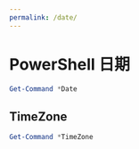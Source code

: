 ```yaml
---
permalink: /date/
---
```


# PowerShell 日期

```powershell
Get-Command *Date
```

## TimeZone

```powershell
Get-Command *TimeZone
```

